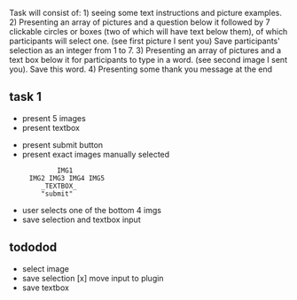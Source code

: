 Task will consist of: 1) seeing some text instructions and picture examples.  2) Presenting an array
of pictures and a question below it followed by 7 clickable circles or boxes (two of which will have
text below them), of which participants will select one. (see first picture I sent you) Save
participants' selection as an integer from 1 to 7.  3) Presenting an array of pictures and a text
box below it for participants to type in a word. (see second image I sent you). Save this word.  4)
Presenting some thank you message at the end

## task 1
 * present 5 images
 * present textbox
 - present submit button
 - present exact images manually selected
```
            IMG1 
     IMG2 IMG3 IMG4 IMG5 
        _TEXTBOX_ 
        "submit"
```      
        
- user selects one of the bottom 4 imgs
- save selection and textbox input




## tododod
- select image
- save selection
[x] move input to plugin
- save textbox